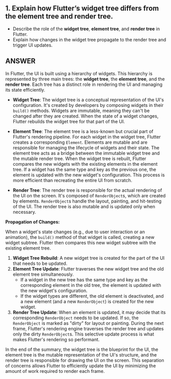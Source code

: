 ## 1. Explain how Flutter’s widget tree differs from the element tree and render tree.

* Describe the role of the **widget tree**, **element tree**, and **render tree** in Flutter.
* Explain how changes in the widget tree propagate to the render tree and trigger UI updates.

 ## ANSWER

In Flutter, the UI is built using a hierarchy of widgets. This hierarchy is represented by three main trees: the **widget tree**, the **element tree**, and the **render tree**. Each tree has a distinct role in rendering the UI and managing its state efficiently.

*   **Widget Tree**: The widget tree is a conceptual representation of the UI's configuration. It's created by developers by composing widgets in their `build()` methods. Widgets are immutable, meaning they can't be changed after they are created. When the state of a widget changes, Flutter rebuilds the widget tree for that part of the UI.

*   **Element Tree**: The element tree is a less-known but crucial part of Flutter's rendering pipeline. For each widget in the widget tree, Flutter creates a corresponding `Element`. Elements are mutable and are responsible for managing the lifecycle of widgets and their state. The element tree acts as a bridge between the immutable widget tree and the mutable render tree. When the widget tree is rebuilt, Flutter compares the new widgets with the existing elements in the element tree. If a widget has the same type and key as the previous one, the element is updated with the new widget's configuration. This process is more efficient than recreating the entire UI from scratch.

*   **Render Tree**: The render tree is responsible for the actual rendering of the UI on the screen. It's composed of `RenderObject`s, which are created by elements. `RenderObject`s handle the layout, painting, and hit-testing of the UI. The render tree is also mutable and is updated only when necessary.

**Propagation of Changes:**

When a widget's state changes (e.g., due to user interaction or an animation), the `build()` method of that widget is called, creating a new widget subtree. Flutter then compares this new widget subtree with the existing element tree.

1.  **Widget Tree Rebuild**: A new widget tree is created for the part of the UI that needs to be updated.
2.  **Element Tree Update**: Flutter traverses the new widget tree and the old element tree simultaneously.
    *   If a widget in the new tree has the same type and key as the corresponding element in the old tree, the element is updated with the new widget's configuration.
    *   If the widget types are different, the old element is deactivated, and a new element (and a new `RenderObject`) is created for the new widget.
3.  **Render Tree Update**: When an element is updated, it may decide that its corresponding `RenderObject` needs to be updated. If so, the `RenderObject` is marked as "dirty" for layout or painting. During the next frame, Flutter's rendering engine traverses the render tree and updates only the dirty `RenderObject`s. This selective update process is what makes Flutter's rendering so performant.

In the end of the summary, the widget tree is the blueprint for the UI, the element tree is the mutable representation of the UI's structure, and the render tree is responsible for drawing the UI on the screen. This separation of concerns allows Flutter to efficiently update the UI by minimizing the amount of work required to render each frame.